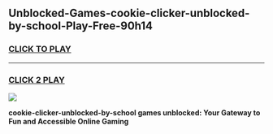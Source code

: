 
## Unblocked-Games-cookie-clicker-unblocked-by-school-Play-Free-90h14
<h3>
<a href="https://premium76.site?title=cookie-clicker-unblocked-by-school&ref=18A1">CLICK TO PLAY</a></h3>
<hr>

<h3>
<a href="https://premium76.site?title=cookie-clicker-unblocked-by-school&ref=18A1">CLICK 2 PLAY</a>
  
</h3>

<a href="https://premium76.site?title=cookie-clicker-unblocked-by-school&ref=18A1"><img src="https://clearcache.store/games.png"></a>


**cookie-clicker-unblocked-by-school games unblocked: Your Gateway to Fun and Accessible Online Gaming**
